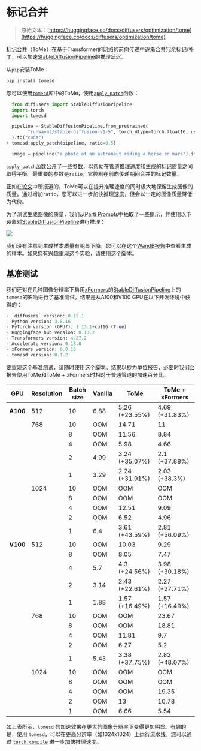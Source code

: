 # 标记合并

> 原始文本：[https://huggingface.co/docs/diffusers/optimization/tome](https://huggingface.co/docs/diffusers/optimization/tome)

[标记合并](https://huggingface.co/papers/2303.17604)（ToMe）在基于Transformer的网络的前向传递中逐渐合并冗余标记/补丁，可以加速[StableDiffusionPipeline](/docs/diffusers/v0.26.3/en/api/pipelines/stable_diffusion/text2img#diffusers.StableDiffusionPipeline)的推理延迟。

从`pip`安装ToMe：

```py
pip install tomesd
```

您可以使用[`tomesd`](https://github.com/dbolya/tomesd)库中的ToMe，使用[`apply_patch`](https://github.com/dbolya/tomesd?tab=readme-ov-file#usage)函数：

```py
  from diffusers import StableDiffusionPipeline
  import torch
  import tomesd

  pipeline = StableDiffusionPipeline.from_pretrained(
        "runwayml/stable-diffusion-v1-5", torch_dtype=torch.float16, use_safetensors=True,
  ).to("cuda")
+ tomesd.apply_patch(pipeline, ratio=0.5)

  image = pipeline("a photo of an astronaut riding a horse on mars").images[0]
```

`apply_patch`函数公开了一些[参数](https://github.com/dbolya/tomesd#usage)，以帮助在管道推理速度和生成的标记质量之间取得平衡。最重要的参数是`ratio`，它控制在前向传递期间合并的标记数量。

正如在[论文](https://huggingface.co/papers/2303.17604)中所报道的，ToMe可以在提升推理速度的同时极大地保留生成图像的质量。通过增加`ratio`，您可以进一步加快推理速度，但会以一定的图像质量降低为代价。

为了测试生成图像的质量，我们从[Parti Prompts](https://parti.research.google/)中抽取了一些提示，并使用以下设置对[StableDiffusionPipeline](/docs/diffusers/v0.26.3/en/api/pipelines/stable_diffusion/text2img#diffusers.StableDiffusionPipeline)进行推理：

![](../Images/5751d285c18e53824ccfcaac8aef2dec.png)

我们没有注意到生成样本质量有明显下降，您可以在这个[WandB报告](https://wandb.ai/sayakpaul/tomesd-results/runs/23j4bj3i?workspace=)中查看生成的样本。如果您有兴趣重现这个实验，请使用这个[脚本](https://gist.github.com/sayakpaul/8cac98d7f22399085a060992f411ecbd)。

## 基准测试

我们还对在几种图像分辨率下启用[xFormers](https://huggingface.co/docs/diffusers/optimization/xformers)的[StableDiffusionPipeline](/docs/diffusers/v0.26.3/en/api/pipelines/stable_diffusion/text2img#diffusers.StableDiffusionPipeline)上的`tomesd`的影响进行了基准测试。结果是从A100和V100 GPU在以下开发环境中获得的：

```py
- `diffusers` version: 0.15.1
- Python version: 3.8.16
- PyTorch version (GPU?): 1.13.1+cu116 (True)
- Huggingface_hub version: 0.13.2
- Transformers version: 4.27.2
- Accelerate version: 0.18.0
- xFormers version: 0.0.16
- tomesd version: 0.1.2
```

要重现这个基准测试，请随时使用这个[脚本](https://gist.github.com/sayakpaul/27aec6bca7eb7b0e0aa4112205850335)。结果以秒为单位报告，必要时我们会报告使用ToMe和ToMe + xFormers时相对于普通管道的加速百分比。

| **GPU** | **Resolution** | **Batch size** | **Vanilla** | **ToMe** | **ToMe + xFormers** |
| --- | --- | --- | --- | --- | --- |
| **A100** | 512 | 10 | 6.88 | 5.26 (+23.55%) | 4.69 (+31.83%) |
|  | 768 | 10 | OOM | 14.71 | 11 |
|  |  | 8 | OOM | 11.56 | 8.84 |
|  |  | 4 | OOM | 5.98 | 4.66 |
|  |  | 2 | 4.99 | 3.24 (+35.07%) | 2.1 (+37.88%) |
|  |  | 1 | 3.29 | 2.24 (+31.91%) | 2.03 (+38.3%) |
|  | 1024 | 10 | OOM | OOM | OOM |
|  |  | 8 | OOM | OOM | OOM |
|  |  | 4 | OOM | 12.51 | 9.09 |
|  |  | 2 | OOM | 6.52 | 4.96 |
|  |  | 1 | 6.4 | 3.61 (+43.59%) | 2.81 (+56.09%) |
| **V100** | 512 | 10 | OOM | 10.03 | 9.29 |
|  |  | 8 | OOM | 8.05 | 7.47 |
|  |  | 4 | 5.7 | 4.3 (+24.56%) | 3.98 (+30.18%) |
|  |  | 2 | 3.14 | 2.43 (+22.61%) | 2.27 (+27.71%) |
|  |  | 1 | 1.88 | 1.57 (+16.49%) | 1.57 (+16.49%) |
|  | 768 | 10 | OOM | OOM | 23.67 |
|  |  | 8 | OOM | OOM | 18.81 |
|  |  | 4 | OOM | 11.81 | 9.7 |
|  |  | 2 | OOM | 6.27 | 5.2 |
|  |  | 1 | 5.43 | 3.38 (+37.75%) | 2.82 (+48.07%) |
|  | 1024 | 10 | OOM | OOM | OOM |
|  |  | 8 | OOM | OOM | OOM |
|  |  | 4 | OOM | OOM | 19.35 |
|  |  | 2 | OOM | 13 | 10.78 |
|  |  | 1 | OOM | 6.66 | 5.54 |

如上表所示，`tomesd` 的加速效果在更大的图像分辨率下变得更加明显。有趣的是，使用 `tomesd`，可以在更高分辨率（如1024x1024）上运行流水线。您可以通过 [`torch.compile`](torch2.0) 进一步加快推理速度。
